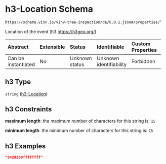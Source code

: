 # h3-Location Schema

```txt
https://schema.vinv.io/vinv-tree-inspection/de/0.0.1.json#/properties/location/properties/geogrid/properties/h3
```

Location of the event (h3 <https://h3geo.org/>)

| Abstract            | Extensible | Status         | Identifiable            | Custom Properties | Additional Properties | Access Restrictions | Defined In                                                                                                                 |
| :------------------ | :--------- | :------------- | :---------------------- | :---------------- | :-------------------- | :------------------ | :------------------------------------------------------------------------------------------------------------------------- |
| Can be instantiated | No         | Unknown status | Unknown identifiability | Forbidden         | Allowed               | none                | [dereferenced.doc.json\*](../../../../../../vinv-schemas/vinv-tree/out/0.0.1/dereferenced.doc.json "open original schema") |

## h3 Type

`string` ([h3-Location](dereferenced-properties-location-properties-geo-grid-properties-h3-location.md))

## h3 Constraints

**maximum length**: the maximum number of characters for this string is: `15`

**minimum length**: the minimum number of characters for this string is: `15`

## h3 Examples

```json
"8428309ffffffff"
```
